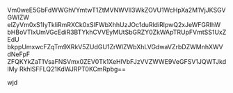 Vm0weE5GbFdWWGhVYmtwT1ZtMVNWVll3WkZOVU1WcHpXa2M1VjJKSGVGWlZW
elZyVm0xS1IyTkliRmRXCk0xSlFWbXhhUzJOc1duRldiRlpwQ2xJeWFGRlhW
bHBoVTIxUmVGcEdiR3BTYkhCVVEyMUtSbGRZY0ZkWApTRUpFVmtSS1UxZEdU
bkppUmxwcFZqTm9XRkV5ZUdGU1ZrWlZWbXhLVGdwaVZrbDZWMnhXWVdNeFpF
ZFQKYkZaT1VsaFNSVmx0ZEV0Tk1XeHlVbFJzVVZWWE9VeGFSV1JQWTJkdlMy
RkhlSFFLQ21KdWJRPT0KCmRpbg==

wjd